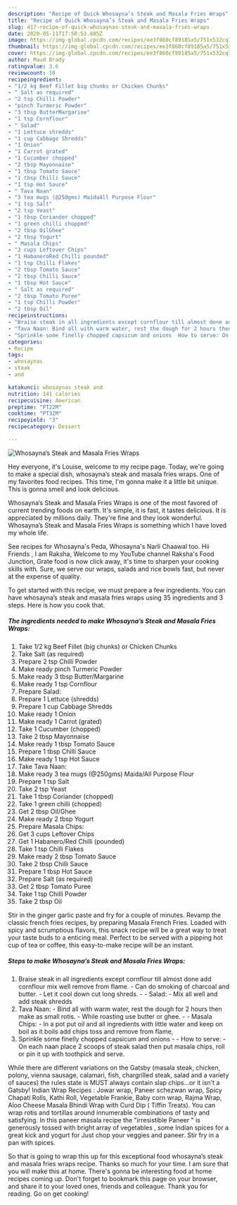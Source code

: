 ```yaml
---
description: "Recipe of Quick Whosayna’s Steak and Masala Fries Wraps"
title: "Recipe of Quick Whosayna’s Steak and Masala Fries Wraps"
slug: 417-recipe-of-quick-whosaynas-steak-and-masala-fries-wraps
date: 2020-05-11T17:50:53.605Z
image: https://img-global.cpcdn.com/recipes/ee3f860cf89185a5/751x532cq70/whosaynas-steak-and-masala-fries-wraps-recipe-main-photo.jpg
thumbnail: https://img-global.cpcdn.com/recipes/ee3f860cf89185a5/751x532cq70/whosaynas-steak-and-masala-fries-wraps-recipe-main-photo.jpg
cover: https://img-global.cpcdn.com/recipes/ee3f860cf89185a5/751x532cq70/whosaynas-steak-and-masala-fries-wraps-recipe-main-photo.jpg
author: Maud Brady
ratingvalue: 3.6
reviewcount: 10
recipeingredient:
- "1/2 kg Beef Fillet big chunks or Chicken Chunks"
- " Salt as required"
- "2 tsp Chilli Powder"
- "pinch Turmeric Powder"
- "3 tbsp ButterMargarine"
- "1 tsp Cornflour"
- " Salad"
- "1 Lettuce shredds"
- "1 cup Cabbage Shredds"
- "1 Onion"
- "1 Carrot grated"
- "1 Cucumber chopped"
- "2 tbsp Mayonnaise"
- "1 tbsp Tomato Sauce"
- "1 tbsp Chilli Sauce"
- "1 tsp Hot Sauce"
- " Tava Naan"
- "3 tea mugs (@250gms) MaidaAll Purpose Flour"
- "1 tsp Salt"
- "2 tsp Yeast"
- "1 tbsp Coriander chopped"
- "1 green chilli chopped"
- "2 tbsp OilGhee"
- "2 tbsp Yogurt"
- " Masala Chips"
- "3 cups Leftover Chips"
- "1 HabaneroRed Chilli pounded"
- "1 tsp Chilli Flakes"
- "2 tbsp Tomato Sauce"
- "2 tbsp Chilli Sauce"
- "1 tbsp Hot Sauce"
- " Salt as required"
- "2 tbsp Tomato Puree"
- "1 tsp Chilli Powder"
- "2 tbsp Oil"
recipeinstructions:
- "Braise steak in all ingredients except cornflour till almost done add cornflour mix well remove from flame. Can do smoking of charcoal and butter. Let it cool down cut long shreds.  Salad: Mix all well and add steak shredds"
- "Tava Naan: Bind all with warm water, rest the dough for 2 hours then make as small rotis. While roasting use butter or ghee.  Masala Chips: In a pot put oil and all ingredients with little water and keep on boil as it boils add chips toss and remove from flame,"
- "Sprinkle some finelly chopped capsicum and onions  How to serve: On each naan place 2 scoops of steak salad then put masala chips, roll or pin it up with toothpick and serve."
categories:
- Recipe
tags:
- whosaynas
- steak
- and

katakunci: whosaynas steak and 
nutrition: 141 calories
recipecuisine: American
preptime: "PT22M"
cooktime: "PT32M"
recipeyield: "3"
recipecategory: Dessert

---
```



![Whosayna’s Steak and Masala Fries Wraps](https://img-global.cpcdn.com/recipes/ee3f860cf89185a5/751x532cq70/whosaynas-steak-and-masala-fries-wraps-recipe-main-photo.jpg)

Hey everyone, it's Louise, welcome to my recipe page. Today, we're going to make a special dish, whosayna’s steak and masala fries wraps. One of my favorites food recipes. This time, I'm gonna make it a little bit unique. This is gonna smell and look delicious.

Whosayna’s Steak and Masala Fries Wraps is one of the most favored of current trending foods on earth. It's simple, it is fast, it tastes delicious. It is appreciated by millions daily. They're fine and they look wonderful. Whosayna’s Steak and Masala Fries Wraps is something which I have loved my whole life.

See recipes for Whosayna&#39;s Peda, Whosayna&#39;s Narli Chaawal too. Hii Friends , I am Raksha, Welcome to my YouTube channel Raksha&#39;s Food Junction, Grate food is now click away, it&#39;s time to sharpen your cooking skills with. Sure, we serve our wraps, salads and rice bowls fast, but never at the expense of quality.


To get started with this recipe, we must prepare a few ingredients. You can have whosayna’s steak and masala fries wraps using 35 ingredients and 3 steps. Here is how you cook that.

<!--inarticleads1-->

##### The ingredients needed to make Whosayna’s Steak and Masala Fries Wraps:

1. Take 1/2 kg Beef Fillet (big chunks) or Chicken Chunks
1. Take  Salt (as required)
1. Prepare 2 tsp Chilli Powder
1. Make ready pinch Turmeric Powder
1. Make ready 3 tbsp Butter/Margarine
1. Make ready 1 tsp Cornflour
1. Prepare  Salad:
1. Prepare 1 Lettuce (shredds)
1. Prepare 1 cup Cabbage Shredds
1. Make ready 1 Onion
1. Make ready 1 Carrot (grated)
1. Take 1 Cucumber (chopped)
1. Take 2 tbsp Mayonnaise
1. Make ready 1 tbsp Tomato Sauce
1. Prepare 1 tbsp Chilli Sauce
1. Make ready 1 tsp Hot Sauce
1. Take  Tava Naan:
1. Make ready 3 tea mugs (@250gms) Maida/All Purpose Flour
1. Prepare 1 tsp Salt
1. Take 2 tsp Yeast
1. Take 1 tbsp Coriander (chopped)
1. Take 1 green chilli (chopped)
1. Get 2 tbsp Oil/Ghee
1. Make ready 2 tbsp Yogurt
1. Prepare  Masala Chips:
1. Get 3 cups Leftover Chips
1. Get 1 Habanero/Red Chilli (pounded)
1. Take 1 tsp Chilli Flakes
1. Make ready 2 tbsp Tomato Sauce
1. Take 2 tbsp Chilli Sauce
1. Prepare 1 tbsp Hot Sauce
1. Prepare  Salt (as required)
1. Get 2 tbsp Tomato Puree
1. Take 1 tsp Chilli Powder
1. Take 2 tbsp Oil


Stir in the ginger garlic paste and fry for a couple of minutes. Revamp the classic french fries recipes, by preparing Masala French Fries. Loaded with spicy and scrumptious flavors, this snack recipe will be a great way to treat your taste buds to a enticing meal. Perfect to be served with a pipping hot cup of tea or coffee, this easy-to-make recipe will be an instant. 

<!--inarticleads2-->

##### Steps to make Whosayna’s Steak and Masala Fries Wraps:

1. Braise steak in all ingredients except cornflour till almost done add cornflour mix well remove from flame. - Can do smoking of charcoal and butter. - Let it cool down cut long shreds. -  - Salad: - Mix all well and add steak shredds
1. Tava Naan: - Bind all with warm water, rest the dough for 2 hours then make as small rotis. - While roasting use butter or ghee. -  - Masala Chips: - In a pot put oil and all ingredients with little water and keep on boil as it boils add chips toss and remove from flame,
1. Sprinkle some finelly chopped capsicum and onions -  - How to serve: - On each naan place 2 scoops of steak salad then put masala chips, roll or pin it up with toothpick and serve.


While there are different variations on the Gatsby (masala steak, chicken, polony, vienna sausage, calamari, fish, chargrilled steak, salad and a variety of sauces) the rules state is MUST always contain slap chips…or it isn&#39;t a Gatsby! Indian Wrap Recipes : Jowar wrap, Paneer schezwan wrap, Spicy Chapati Rolls, Kathi Roll, Vegetable Frankie, Baby corn wrap, Rajma Wrap, Aloo Cheese Masala Bhindi Wrap with Curd Dip ( Tiffin Treats). You can wrap rotis and tortillas around innumerable combinations of tasty and satisfying. In this paneer masala recipe the &#34;irresistible Paneer &#34; is generously tossed with bright array of vegetables , some Indian spices for a great kick and yogurt for Just chop your veggies and paneer. Stir fry in a pan with spices. 

So that is going to wrap this up for this exceptional food whosayna’s steak and masala fries wraps recipe. Thanks so much for your time. I am sure that you will make this at home. There's gonna be interesting food at home recipes coming up. Don't forget to bookmark this page on your browser, and share it to your loved ones, friends and colleague. Thank you for reading. Go on get cooking!

